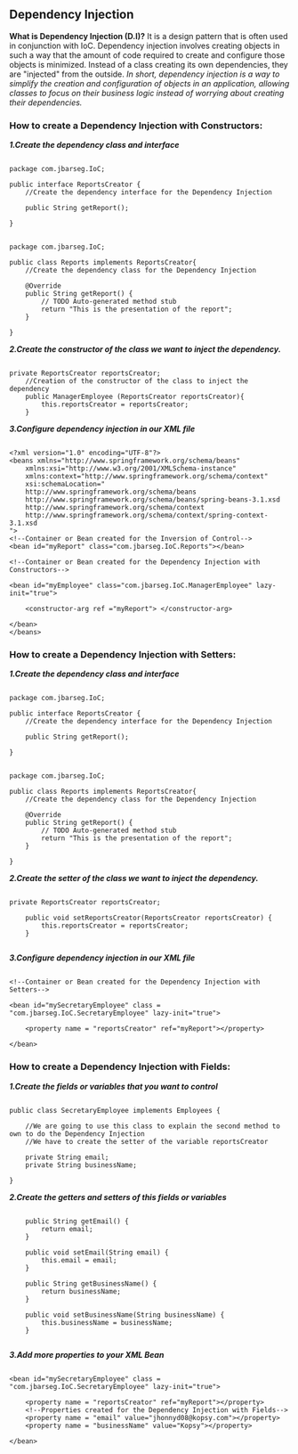 ## Dependency Injection

**What is Dependency Injection (D.I)?** It is a design pattern that is often used in conjunction with IoC. Dependency injection involves creating objects in such a way that the amount of code required to create and configure those objects is minimized. Instead of a class creating its own dependencies, they are "injected" from the outside. _In short, dependency injection is a way to simplify the creation and configuration of objects in an application, allowing classes to focus on their business logic instead of worrying about creating their dependencies._

### **How to create a Dependency Injection with Constructors:**

**_1.Create the dependency class and interface_**

```

package com.jbarseg.IoC;

public interface ReportsCreator {
    //Create the dependency interface for the Dependency Injection

    public String getReport();

}

```
```

package com.jbarseg.IoC;

public class Reports implements ReportsCreator{
    //Create the dependency class for the Dependency Injection

    @Override
    public String getReport() {
        // TODO Auto-generated method stub
        return "This is the presentation of the report";
    }

}

```

**_2.Create the constructor of the class we want to inject the dependency._**

```

private ReportsCreator reportsCreator;
    //Creation of the constructor of the class to inject the dependency
    public ManagerEmployee (ReportsCreator reportsCreator){
        this.reportsCreator = reportsCreator;
    }

```

**_3.Configure dependency injection in our XML file_**

```

<?xml version="1.0" encoding="UTF-8"?>
<beans xmlns="http://www.springframework.org/schema/beans"
    xmlns:xsi="http://www.w3.org/2001/XMLSchema-instance"
    xmlns:context="http://www.springframework.org/schema/context"
    xsi:schemaLocation="
    http://www.springframework.org/schema/beans
    http://www.springframework.org/schema/beans/spring-beans-3.1.xsd
    http://www.springframework.org/schema/context
    http://www.springframework.org/schema/context/spring-context-3.1.xsd
">
<!--Container or Bean created for the Inversion of Control-->
<bean id="myReport" class="com.jbarseg.IoC.Reports"></bean>

<!--Container or Bean created for the Dependency Injection with Constructors-->

<bean id="myEmployee" class="com.jbarseg.IoC.ManagerEmployee" lazy-init="true">

    <constructor-arg ref ="myReport"> </constructor-arg>

</bean>
</beans>

```

### **How to create a Dependency Injection with Setters:**

**_1.Create the dependency class and interface_**

```

package com.jbarseg.IoC;

public interface ReportsCreator {
    //Create the dependency interface for the Dependency Injection

    public String getReport();

}

```
```

package com.jbarseg.IoC;

public class Reports implements ReportsCreator{
    //Create the dependency class for the Dependency Injection

    @Override
    public String getReport() {
        // TODO Auto-generated method stub
        return "This is the presentation of the report";
    }

}

```

**_2.Create the setter of the class we want to inject the dependency._**

```

private ReportsCreator reportsCreator;

    public void setReportsCreator(ReportsCreator reportsCreator) {
        this.reportsCreator = reportsCreator;
    }


```

**_3.Configure dependency injection in our XML file_**

```

<!--Container or Bean created for the Dependency Injection with Setters-->

<bean id="mySecretaryEmployee" class = "com.jbarseg.IoC.SecretaryEmployee" lazy-init="true">

    <property name = "reportsCreator" ref="myReport"></property>

</bean>

```
### **How to create a Dependency Injection with Fields:**

**_1.Create the fields or variables that you want to control_**

```

public class SecretaryEmployee implements Employees {

    //We are going to use this class to explain the second method to own to do the Dependency Injection
    //We have to create the setter of the variable reportsCreator

    private String email;
    private String businessName;

}

```

**_2.Create the getters and setters of this fields or variables_**

```

    public String getEmail() {
        return email;
    }

    public void setEmail(String email) {
        this.email = email;
    }

    public String getBusinessName() {
        return businessName;
    }

    public void setBusinessName(String businessName) {
        this.businessName = businessName;
    }


```

**_3.Add more properties to your XML Bean_**

```

<bean id="mySecretaryEmployee" class = "com.jbarseg.IoC.SecretaryEmployee" lazy-init="true">

    <property name = "reportsCreator" ref="myReport"></property>
    <!--Properties created for the Dependency Injection with Fields-->
    <property name = "email" value="jhonnyd08@kopsy.com"></property>
    <property name = "businessName" value="Kopsy"></property>

</bean>

```